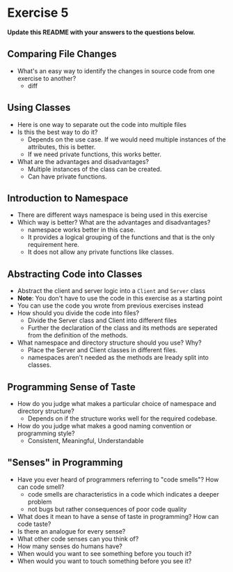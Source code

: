 # Exercise 5

**Update this README with your answers to the questions below.**

## Comparing File Changes

- What's an easy way to identify the changes in source code from one exercise
  to another?
  * diff <file1> <file2>
    
## Using Classes

- Here is one way to separate out the code into multiple files
- Is this the best way to do it? 
  * Depends on the use case. If we would need multiple instances of the attributes, this is better.
  * If we need private functions, this works better.
- What are the advantages and disadvantages?
  * Multiple instances of the class can be created.
  * Can have private functions.

## Introduction to Namespace

- There are different ways namespace is being used in this exercise
- Which way is better? What are the advantages and disadvantages?
  * namespace works better in this case.
  * It provides a logical grouping of the functions and that is the only requirement here.
  * It does not allow any private functions like classes.

## Abstracting Code into Classes

- Abstract the client and server logic into a `Client` and `Server` class
- **Note**: You don't have to use the code in this exercise as a starting point
- You can use the code you wrote from previous exercises instead
- How should you divide the code into files?
  * Divide the Server class and Client into different files
  * Further the declaration of the class and its methods are seperated from the definition of the methods.
- What namespace and directory structure should you use? Why?
  * Place the Server and Client classes in different files.
  * namespaces aren't needed as the methods are lready split into classes.

## Programming Sense of Taste

- How do you judge what makes a particular choice of namespace and directory
  structure? 
  * Depends on if the structure works well for the required codebase.
- How do you judge what makes a good naming convention or programming style?
  * Consistent, Meaningful, Understandable

## "Senses" in Programming

- Have you ever heard of programmers referring to "code smells"? How can code
  smell?
  * code smells are characteristics in a code which indicates a deeper problem 
  * not bugs but rather consequences of poor code quality
- What does it mean to have a sense of taste in programming? How can code
  taste?
- Is there an analogue for every sense?
- What other code senses can you think of?
- How many senses do humans have?
- When would you want to see something before you touch it?
- When would you want to touch something before you see it?